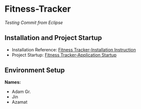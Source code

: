 # Fitness-Tracker

*Testing Commit from Eclipse*

## Installation and Project Startup
* Installation Reference: [Fitness Tracker-Installation Instruction]
* Project Startup: [Fitness Tracker-Application Startup]

## Environment Setup

**Names:**
* Adam Gr.
* Jin
* Azamat

[Fitness Tracker-Installation Instruction]: https://docs.google.com/document/d/1hLBrs8uGetZvZdlCgjp_9BqHHWTzG0pi9vs8-C9BYj4/edit?usp=sharing "Fitness Tracker-Installation Instruction Google Doc"
[Fitness Tracker-Application Startup]: https://docs.google.com/document/d/19WyQP-Vi1JfnQoRQPqHTGIpaCogYTnJtlDgPGQgpREw/edit?usp=sharing "Fitness Tracker-Application Startup"